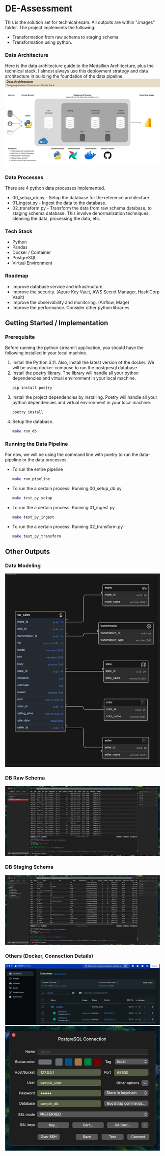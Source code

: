 # DE-Assessment

This is the solution set for technical exam. All outputs are within ".images" folder. The project implements the following:
- Transformation from raw schema to staging schema
- Transformation using python.

### Data Architecture
Here is the data architecture guide to the Medallion Architecture, plus the technical stack. I almost always use this deployment strategy and data architecture in building the foundation of the data pipeline.
![alt text](.images/data_architecture.jpg)

### Data Processes
There are 4 python data processes implemented. 

- 00_setup_db.py - Setup the database for the reference architecture. 
- 01_ingest.py - Ingest the data to the database.
- 02_transform.py - Transform the data from raw schema database, to staging schema database. This involve denormalization techniques, cleaning the data, processing the data, etc.

### Tech Stack
- Python
- Pandas
- Docker / Container
- PostgreSQL
- Virtual Environment

### Roadmap
- Improve database service and infrastructure. 
- Improve the security. (Azure Key Vault, AWS Secret Manager, HashiCorp Vault)
- Improve the observability and monitoring. (Airflow, Mage)
- Improve the performance. Consider other python libraries.

## Getting Started / Implementation

### Prerequisite

Before running the python streamlit application, you should have the following installed in your local machine. 

1. Install the Python 3.11. Also, install the latest version of the docker. We will be using docker-compose to run the postgresql database.
2. Install the poetry library. The library will handle all your python dependencies and virtual environment in your local machine.
    ``` bash
    pip install poetry
    ```
3. Install the project dependencies by installing. Poetry will handle all your python dependencies and virtual environment in your local machine.
    ``` bash
    poetry install
    ```
4. Setup the database.
    ``` bash
    make run_db
    ```

### Running the Data Pipeline

For now, we will be using the command line with poetry to run the data-pipeline or the data processes.

- To run the entire pipeline
    ``` bash
    make run_pipeline
    ```
- To run the a certain process. Running 00_setup_db.py
    ``` bash
    make test_py_setup
    ```
- To run the a certain process. Running 01_ingest.py
    ``` bash
    make test_py_ingest
    ```
- To run the a certain process. Running 02_transform.py
    ``` bash
    make test_py_transform
    ```

## Other Outputs

### Data Modeling
![alt text](.images/erd.png)

### DB Raw Schema
![alt text](.images/db_raw_schema.png)

### DB Staging Schema
![alt text](.images/db_stg_schema.png)

### Others (Docker, Connection Details)
![alt text](.images/docker.png)
![alt text](.images/connection_details.png)


